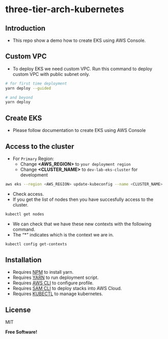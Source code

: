 # three-tier-arch-kubernetes

## Introduction 
- This repo show a demo how to create EKS using AWS Console.

## Custom VPC
- To deploy EKS we need custom VPC. Run this command to deploy custom VPC with public subnet only.
```sh
# for first time deployment
yarn deploy --guided

# and beyond
yarn deploy
```

## Create EKS
- Please follow documentation to create EKS using AWS Console


## Access to the cluster
- For `Primary` Region: 
  - Change **<AWS_REGION>** to `your deployment region`
  - Change **<CLUSTER_NAME>** to `dev-lab-eks-cluster` for development
  
```sh
aws eks --region <AWS_REGION> update-kubeconfig --name <CLUSTER_NAME>
```
- Check access.
- If you get the list of nodes then you have succesfully access to the cluster.
```sh
kubectl get nodes
```

- We can check that we have these new contexts with the following command.
- The “*” indicates which is the context we are in.
```sh
kubectl config get-contexts
```

<!-- ## Architecture for This Demo
- Feel free to add or remove which VPC components to suit current use case.
- ![alt text](./images/eksArchitecture.png) -->

## Installation
- Requires [NPM][node.js] to install yarn.
- Requires [YARN][Yarn] to run deployment script.
- Requires [AWS CLI][AWS CLI] to configure profile.
- Requires [SAM CLI][SAM CLI] to deploy stacks into AWS Cloud.
- Requires [KUBECTL][Kubectl] to manage kubernetes.


## License

MIT

**Free Software!**

   [node.js]: <http://nodejs.org>
   [SAM CLI]: <https://docs.aws.amazon.com/serverless-application-model/latest/developerguide/serverless-sam-cli-install.html>
   [AWS CLI]: <https://docs.aws.amazon.com/cli/latest/userguide/install-cliv2.html>
   [Kubectl]: <https://kubernetes.io/docs/tasks/tools/>
   [Kubectl Command]: <https://kubernetes.io/docs/reference/kubectl/kubectl/>
   [Yarn]: <https://classic.yarnpkg.com/lang/en/docs/install/#mac-stable>
   [Websocketking]: <https://websocketking.com/>